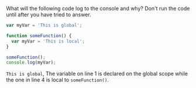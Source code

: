 What will the following code log to the console and why? Don't run the code until after you have tried to answer.
```js
var myVar = 'This is global';

function someFunction() {
  var myVar = 'This is local';
}

someFunction();
console.log(myVar);
```

`This is global`, The variable on line 1 is declared on the global scope while the one in line 4 is local to `someFunction()`.